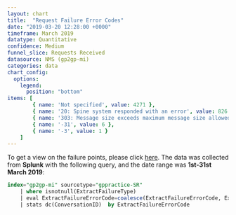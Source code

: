 ```yaml
---
layout: chart
title:  "Request Failure Error Codes"
date: "2019-03-20 12:28:00 +0000"
timeframe: March 2019
datatype: Quantitative
confidence: Medium
funnel_slice: Requests Received
datasource: NMS (gp2gp-mi)
categories: data
chart_config: 
  options:
    legend:
      position: "bottom"
items: [ 
        { name: 'Not specified', value: 4271 },
        { name: '20: Spine system responded with an error', value: 826 },
        { name: '303: Message size exceeds maximum message size allowed (TMS)', value: 13 },
        { name: '-31', value: 6 },
        { name: '-3', value: 1 }
    ]
---
```

To get a view on the failure points, please click [here](/prm-funnel/charts/2019-03/sender/extract-failure-points.html).
The data was collected from **Splunk** with the following query, and the date range was **1st-31st March 2019**:

```sql
index="gp2gp-mi" sourcetype="gppractice-SR"
    | where isnotnull(ExtractFailureType)
    | eval ExtractFailureErrorCode=coalesce(ExtractFailureErrorCode, ExtractFailureErrorCode, "Not specified")
    | stats dc(ConversationID)  by ExtractFailureErrorCode
```
